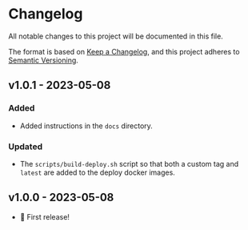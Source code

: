 # Changelog

All notable changes to this project will be documented in this file.

The format is based on [Keep a Changelog](https://keepachangelog.com/en/1.0.0/),
and this project adheres to [Semantic Versioning](https://semver.org/spec/v2.0.0.html).

## v1.0.1 - 2023-05-08

### Added

- Added instructions in the `docs` directory.

### Updated
- The `scripts/build-deploy.sh` script so that both a custom tag and `latest` are added to the deploy docker images.

## v1.0.0 - 2023-05-08

- 🎉 First release!



